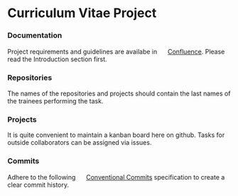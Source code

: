 # Curriculum Vitae Project

### Documentation

Project requirements and guidelines are availabe in 
<img width="16" height="16" src="https://innowise-group.atlassian.net/wiki/s/244890181/6452/63b6d887ba17240f91965711073032ae1b1721fc/1/_/favicon-update.ico">
[Confluence](https://innowise-group.atlassian.net/wiki/spaces/~9373156/pages/2617180325/Curriculum+Vitae+Project). Please read the Introduction section first.

### Repositories

The names of the repositories and projects should contain the last names of the trainees performing the task.

### Projects

It is quite convenient to maintain a kanban board here on github. Tasks for outside collaborators can be assigned via issues.

### Commits

Adhere to the following 
<img width="16" height="16" src="https://www.conventionalcommits.org/favicon.ico">
[Conventional Commits](https://www.conventionalcommits.org/en/v1.0.0/#summary) specification to create a clear commit history.

